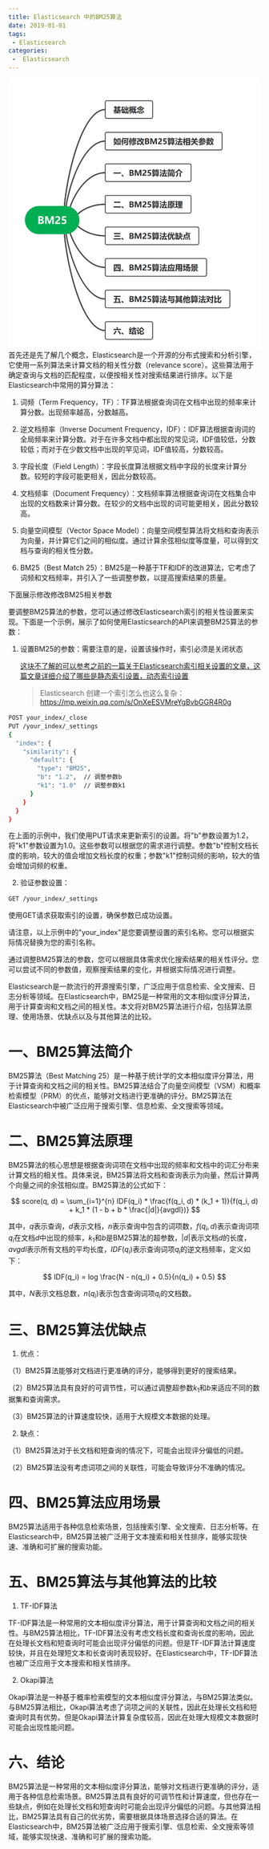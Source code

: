 ```yaml
---
title: Elasticsearch 中的BM25算法
date: 2019-01-01
tags:
 - Elasticsearch
categories:
 -  Elasticsearch
---
```


![](科普一下Elasticsearch中BM25算法的使用.assets\image-20230716162434175.png)
首先还是先了解几个概念，Elasticsearch是一个开源的分布式搜索和分析引擎，它使用一系列算法来计算文档的相关性分数（relevance score）。这些算法用于确定查询与文档的匹配程度，以便按相关性对搜索结果进行排序。以下是Elasticsearch中常用的算分算法：

1. 词频（Term Frequency，TF）：TF算法根据查询词在文档中出现的频率来计算分数。出现频率越高，分数越高。

2. 逆文档频率（Inverse Document Frequency，IDF）：IDF算法根据查询词的全局频率来计算分数。对于在许多文档中都出现的常见词，IDF值较低，分数较低；而对于在少数文档中出现的罕见词，IDF值较高，分数较高。

3. 字段长度（Field Length）：字段长度算法根据文档中字段的长度来计算分数。较短的字段可能更相关，因此分数较高。

4. 文档频率（Document Frequency）：文档频率算法根据查询词在文档集合中出现的文档数来计算分数。在较少的文档中出现的词可能更相关，因此分数较高。

5. 向量空间模型（Vector Space Model）：向量空间模型算法将文档和查询表示为向量，并计算它们之间的相似度。通过计算余弦相似度等度量，可以得到文档与查询的相关性分数。

6. BM25（Best Match 25）：BM25是一种基于TF和IDF的改进算法，它考虑了词频和文档频率，并引入了一些调整参数，以提高搜索结果的质量。

下面展示修改修改BM25相关参数

要调整BM25算法的参数，您可以通过修改Elasticsearch索引的相关性设置来实现。下面是一个示例，展示了如何使用Elasticsearch的API来调整BM25算法的参数：

1. 设置BM25的参数：需要注意的是，设置该操作时，索引必须是关闭状态

   [这块不了解的可以参考之前的一篇关于Elasticsearch索引相关设置的文章，这篇文章详细介绍了哪些是静态索引设置，动态索引设置](https://mp.weixin.qq.com/s/OnXeESVMreYgBvbGGR4R0g)

   > Elasticsearch 创建一个索引怎么也这么复杂：https://mp.weixin.qq.com/s/OnXeESVMreYgBvbGGR4R0g
```bash
POST your_index/_close
PUT /your_index/_settings
{
  "index": {
    "similarity": {
      "default": {
        "type": "BM25",
        "b": "1.2",  // 调整参数b
        "k1": "1.0"  // 调整参数k1
      }
    }
  }
}
```

在上面的示例中，我们使用PUT请求来更新索引的设置。将"b"参数设置为1.2，将"k1"参数设置为1.0。这些参数可以根据您的需求进行调整。参数"b"控制文档长度的影响，较大的值会增加文档长度的权重；参数"k1"控制词频的影响，较大的值会增加词频的权重。

2. 验证参数设置：
```bash
GET /your_index/_settings
```

使用GET请求获取索引的设置，确保参数已成功设置。

请注意，以上示例中的"your_index"是您要调整设置的索引名称。您可以根据实际情况替换为您的索引名称。

通过调整BM25算法的参数，您可以根据具体需求优化搜索结果的相关性评分。您可以尝试不同的参数值，观察搜索结果的变化，并根据实际情况进行调整。

Elasticsearch是一款流行的开源搜索引擎，广泛应用于信息检索、全文搜索、日志分析等领域。在Elasticsearch中，BM25是一种常用的文本相似度评分算法，用于计算查询和文档之间的相关性。本文将对BM25算法进行介绍，包括算法原理、使用场景、优缺点以及与其他算法的比较。



# 一、BM25算法简介

BM25算法（Best Matching 25）是一种基于统计学的文本相似度评分算法，用于计算查询和文档之间的相关性。BM25算法结合了向量空间模型（VSM）和概率检索模型（PRM）的优点，能够对文档进行更准确的评分。BM25算法在Elasticsearch中被广泛应用于搜索引擎、信息检索、全文搜索等领域。



# 二、BM25算法原理

BM25算法的核心思想是根据查询词项在文档中出现的频率和文档中的词汇分布来计算文档的相关性。具体来说，BM25算法将文档和查询表示为向量，然后计算两个向量之间的余弦相似度。BM25算法的公式如下：

$$
score(q, d) = \sum_{i=1}^{n} IDF(q_i) * \frac{f(q_i, d) * (k_1 + 1)}{f(q_i, d) + k_1 * (1 - b + b * \frac{|d|}{avgdl})}
$$

其中，$q$表示查询，$d$表示文档，$n$表示查询中包含的词项数，$f(q_i, d)$表示查询词项$q_i$在文档$d$中出现的频率，$k_1$和$b$是BM25算法的超参数，$|d|$表示文档$d$的长度，$avgdl$表示所有文档的平均长度，$IDF(q_i)$表示查询词项$q_i$的逆文档频率，定义如下：

$$
IDF(q_i) = log \frac{N - n(q_i) + 0.5}{n(q_i) + 0.5}
$$

其中，$N$表示文档总数，$n(q_i)$表示包含查询词项$q_i$的文档数。

# 三、BM25算法优缺点

1. 优点：

（1）BM25算法能够对文档进行更准确的评分，能够得到更好的搜索结果。

（2）BM25算法具有良好的可调节性，可以通过调整超参数$k_1$和$b$来适应不同的数据集和查询需求。

（3）BM25算法的计算速度较快，适用于大规模文本数据的处理。

2. 缺点：

（1）BM25算法对于长文档和短查询的情况下，可能会出现评分偏低的问题。

（2）BM25算法没有考虑词项之间的关联性，可能会导致评分不准确的情况。

# 四、BM25算法应用场景

BM25算法适用于各种信息检索场景，包括搜索引擎、全文搜索、日志分析等。在Elasticsearch中，BM25算法被广泛用于文本搜索和相关性排序，能够实现快速、准确和可扩展的搜索功能。

# 五、BM25算法与其他算法的比较

1. TF-IDF算法

TF-IDF算法是一种常用的文本相似度评分算法，用于计算查询和文档之间的相关性。与BM25算法相比，TF-IDF算法没有考虑文档长度和查询长度的影响，因此在处理长文档和短查询时可能会出现评分偏低的问题。但是TF-IDF算法计算速度较快，并且在处理短文本和长查询时表现较好。在Elasticsearch中，TF-IDF算法也被广泛应用于文本搜索和相关性排序。

2. Okapi算法

Okapi算法是一种基于概率检索模型的文本相似度评分算法，与BM25算法类似。与BM25算法相比，Okapi算法考虑了词项之间的关联性，因此在处理长文档和短查询时具有优势。但是Okapi算法计算复杂度较高，因此在处理大规模文本数据时可能会出现性能问题。

# 六、结论

BM25算法是一种常用的文本相似度评分算法，能够对文档进行更准确的评分，适用于各种信息检索场景。BM25算法具有良好的可调节性和计算速度，但也存在一些缺点，例如在处理长文档和短查询时可能会出现评分偏低的问题。与其他算法相比，BM25算法具有自己的优劣势，需要根据具体场景选择合适的算法。在Elasticsearch中，BM25算法被广泛应用于搜索引擎、信息检索、全文搜索等领域，能够实现快速、准确和可扩展的搜索功能。